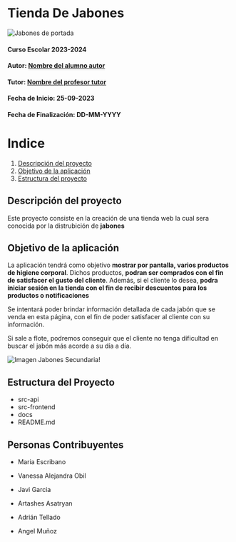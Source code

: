 # Tienda De Jabones


![Jabones de portada](JABONES-1.jpg)



#### Curso Escolar 2023-2024
#### Autor: [Nombre del alumno autor](https://github.com/manuelDiazpas)
#### Tutor: [Nombre del profesor tutor](https://github.comantonio-gabriel-gonzalez-casado)
#### Fecha de Inicio: 25-09-2023
#### Fecha de Finalización: DD-MM-YYYY


# Indice

1. [Descripción del proyecto](#descripción-del-proyecto)
2. [Objetivo de la aplicación](#objetivo-de-la-aplicación)
3. [Estructura del proyecto](#estructura-del-proyecto)


## Descripción del proyecto


Este proyecto consiste en la creación de una tienda web la cual sera conocida por la distrubición de **jabones** 


## Objetivo de la aplicación

La aplicación tendrá como objetivo **mostrar por pantalla, varios productos de higiene corporal**. Dichos productos, **podran ser comprados con el fin de satisfacer el gusto del cliente**. Además, si el cliente lo desea, **podra iniciar sesión en la tienda con el fin de recibir descuentos para los productos o notificaciones**

Se intentará poder brindar información detallada de cada jabón que se venda en esta página, con el fin de poder satisfacer al cliente con su información.

Si sale a flote, podremos conseguir que el cliente no tenga dificultad en buscar el jabón más acorde a su día a día.

![Imagen Jabones Secundaria](images.jpg)!

## Estructura del Proyecto

- src-api
- src-frontend
- docs
- README.md


## Personas Contribuyentes

* Maria Escribano
  
* Vanessa Alejandra Obil
  
* Javi Garcia
  
* Artashes Asatryan
  
* Adrián Tellado
  
* Angel Muñoz
